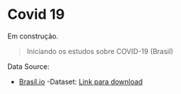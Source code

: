 # Covid 19

Em construção.

  > Iniciando os estudos sobre COVID-19 (Brasil)

Data Source:

- [Brasil.io](https://brasil.io/dataset/covid19/)
  -Dataset: [Link para download](https://data.brasil.io/dataset/covid19/caso_full.csv.gz)

